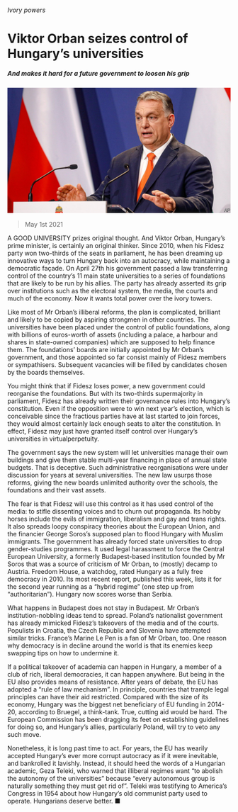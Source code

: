 ###### Ivory powers

# Viktor Orban seizes control of Hungary’s universities 

##### And makes it hard for a future government to loosen his grip 

![image](images/20210501_ldp502.jpg) 

> May 1st 2021 

A  GOOD UNIVERSITY prizes original thought. And Viktor Orban, Hungary’s prime minister, is certainly an original thinker. Since 2010, when his Fidesz party won two-thirds of the seats in parliament, he has been dreaming up innovative ways to turn Hungary back into an autocracy, while maintaining a democratic façade. On April 27th his government passed a law transferring control of the country’s 11 main state universities to a series of foundations that are likely to be run by his allies. The party has already asserted its grip over institutions such as the electoral system, the media, the courts and much of the economy. Now it wants total power over the ivory towers.

Like most of Mr Orban’s illiberal reforms, the plan is complicated, brilliant and likely to be copied by aspiring strongmen in other countries. The universities have been placed under the control of public foundations, along with billions of euros-worth of assets (including a palace, a harbour and shares in state-owned companies) which are supposed to help finance them. The foundations’ boards are initially appointed by Mr Orban’s government, and those appointed so far consist mainly of Fidesz members or sympathisers. Subsequent vacancies will be filled by candidates chosen by the boards themselves.


You might think that if Fidesz loses power, a new government could reorganise the foundations. But with its two-thirds supermajority in parliament, Fidesz has already written their governance rules into Hungary’s constitution. Even if the opposition were to win next year’s election, which is conceivable since the fractious parties have at last started to join forces, they would almost certainly lack enough seats to alter the constitution. In effect, Fidesz may just have granted itself control over Hungary’s universities in virtualperpetuity.

The government says the new system will let universities manage their own buildings and give them stable multi-year financing in place of annual state budgets. That is deceptive. Such administrative reorganisations were under discussion for years at several universities. The new law usurps those reforms, giving the new boards unlimited authority over the schools, the foundations and their vast assets.

The fear is that Fidesz will use this control as it has used control of the media: to stifle dissenting voices and to churn out propaganda. Its hobby horses include the evils of immigration, liberalism and gay and trans rights. It also spreads loopy conspiracy theories about the European Union, and the financier George Soros’s supposed plan to flood Hungary with Muslim immigrants. The government has already forced state universities to drop gender-studies programmes. It used legal harassment to force the Central European University, a formerly Budapest-based institution founded by Mr Soros that was a source of criticism of Mr Orban, to (mostly) decamp to Austria. Freedom House, a watchdog, rated Hungary as a fully free democracy in 2010. Its most recent report, published this week, lists it for the second year running as a “hybrid regime” (one step up from “authoritarian”). Hungary now scores worse than Serbia.

What happens in Budapest does not stay in Budapest. Mr Orban’s institution-nobbling ideas tend to spread. Poland’s nationalist government has already mimicked Fidesz’s takeovers of the media and of the courts. Populists in Croatia, the Czech Republic and Slovenia have attempted similar tricks. France’s Marine Le Pen is a fan of Mr Orban, too. One reason why democracy is in decline around the world is that its enemies keep swapping tips on how to undermine it.

If a political takeover of academia can happen in Hungary, a member of a club of rich, liberal democracies, it can happen anywhere. But being in the EU also provides means of resistance. After years of debate, the EU has adopted a “rule of law mechanism”. In principle, countries that trample legal principles can have their aid restricted. Compared with the size of its economy, Hungary was the biggest net beneficiary of EU funding in 2014-20, according to Bruegel, a think-tank. True, cutting aid would be hard. The European Commission has been dragging its feet on establishing guidelines for doing so, and Hungary’s allies, particularly Poland, will try to veto any such move.

Nonetheless, it is long past time to act. For years, the EU has wearily accepted Hungary’s ever more corrupt autocracy as if it were inevitable, and bankrolled it lavishly. Instead, it should heed the words of a Hungarian academic, Geza Teleki, who warned that illiberal regimes want “to abolish the autonomy of the universities” because “every autonomous group is naturally something they must get rid of”. Teleki was testifying to America’s Congress in 1954 about how Hungary’s old communist party used to operate. Hungarians deserve better. ■

